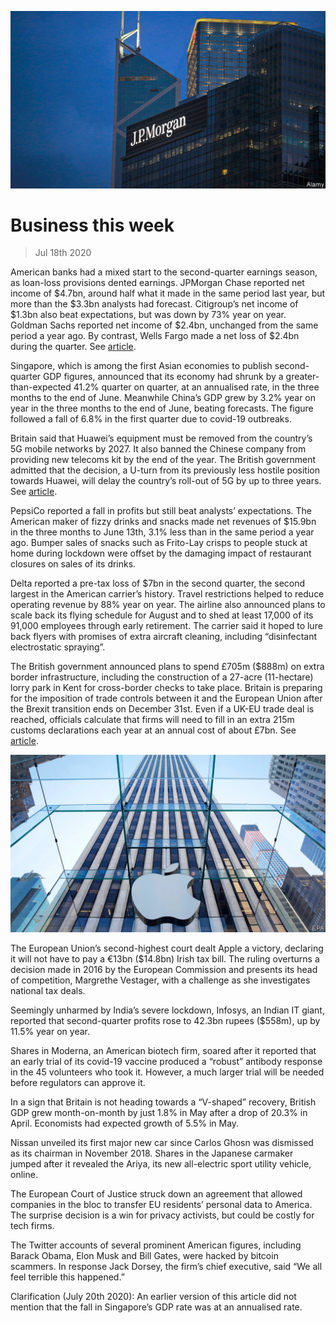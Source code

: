 ![](./images/20200718_WWP001.jpg)

# Business this week

> Jul 18th 2020

American banks had a mixed start to the second-quarter earnings season, as loan-loss provisions dented earnings. JPMorgan Chase reported net income of $4.7bn, around half what it made in the same period last year, but more than the $3.3bn analysts had forecast. Citigroup’s net income of $1.3bn also beat expectations, but was down by 73% year on year. Goldman Sachs reported net income of $2.4bn, unchanged from the same period a year ago. By contrast, Wells Fargo made a net loss of $2.4bn during the quarter. See [article](https://www.economist.com//leaders/2020/07/18/banks-are-a-window-into-the-economy).

Singapore, which is among the first Asian economies to publish second-quarter GDP figures, announced that its economy had shrunk by a greater-than-expected 41.2% quarter on quarter, at an annualised rate, in the three months to the end of June. Meanwhile China’s GDP grew by 3.2% year on year in the three months to the end of June, beating forecasts. The figure followed a fall of 6.8% in the first quarter due to covid-19 outbreaks.

Britain said that Huawei’s equipment must be removed from the country’s 5G mobile networks by 2027. It also banned the Chinese company from providing new telecoms kit by the end of the year. The British government admitted that the decision, a U-turn from its previously less hostile position towards Huawei, will delay the country’s roll-out of 5G by up to three years. See [article](https://www.economist.com//briefing/2020/07/16/americas-war-on-huawei-nears-its-endgame).

PepsiCo reported a fall in profits but still beat analysts’ expectations. The American maker of fizzy drinks and snacks made net revenues of $15.9bn in the three months to June 13th, 3.1% less than in the same period a year ago. Bumper sales of snacks such as Frito-Lay crisps to people stuck at home during lockdown were offset by the damaging impact of restaurant closures on sales of its drinks.

Delta reported a pre-tax loss of $7bn in the second quarter, the second largest in the American carrier’s history. Travel restrictions helped to reduce operating revenue by 88% year on year. The airline also announced plans to scale back its flying schedule for August and to shed at least 17,000 of its 91,000 employees through early retirement. The carrier said it hoped to lure back flyers with promises of extra aircraft cleaning, including “disinfectant electrostatic spraying”.

The British government announced plans to spend £705m ($888m) on extra border infrastructure, including the construction of a 27-acre (11-hectare) lorry park in Kent for cross-border checks to take place. Britain is preparing for the imposition of trade controls between it and the European Union after the Brexit transition ends on December 31st. Even if a UK-EU trade deal is reached, officials calculate that firms will need to fill in an extra 215m customs declarations each year at an annual cost of about £7bn. See [article](https://www.economist.com//britain/2020/07/18/the-brexit-poster-campaign).

![](./images/20200718_WWP002.jpg)

The European Union’s second-highest court dealt Apple a victory, declaring it will not have to pay a €13bn ($14.8bn) Irish tax bill. The ruling overturns a decision made in 2016 by the European Commission and presents its head of competition, Margrethe Vestager, with a challenge as she investigates national tax deals.

Seemingly unharmed by India’s severe lockdown, Infosys, an Indian IT giant, reported that second-quarter profits rose to 42.3bn rupees ($558m), up by 11.5% year on year.

Shares in Moderna, an American biotech firm, soared after it reported that an early trial of its covid-19 vaccine produced a “robust” antibody response in the 45 volunteers who took it. However, a much larger trial will be needed before regulators can approve it.

In a sign that Britain is not heading towards a “V-shaped” recovery, British GDP grew month-on-month by just 1.8% in May after a drop of 20.3% in April. Economists had expected growth of 5.5% in May.

Nissan unveiled its first major new car since Carlos Ghosn was dismissed as its chairman in November 2018. Shares in the Japanese carmaker jumped after it revealed the Ariya, its new all-electric sport utility vehicle, online. 

The European Court of Justice struck down an agreement that allowed companies in the bloc to transfer EU residents’ personal data to America. The surprise decision is a win for privacy activists, but could be costly for tech firms.

The Twitter accounts of several prominent American figures, including Barack Obama, Elon Musk and Bill Gates, were hacked by bitcoin scammers. In response Jack Dorsey, the firm’s chief executive, said “We all feel terrible this happened.”

Clarification (July 20th 2020): An earlier version of this article did not mention that the fall in Singapore’s GDP rate was at an annualised rate. 